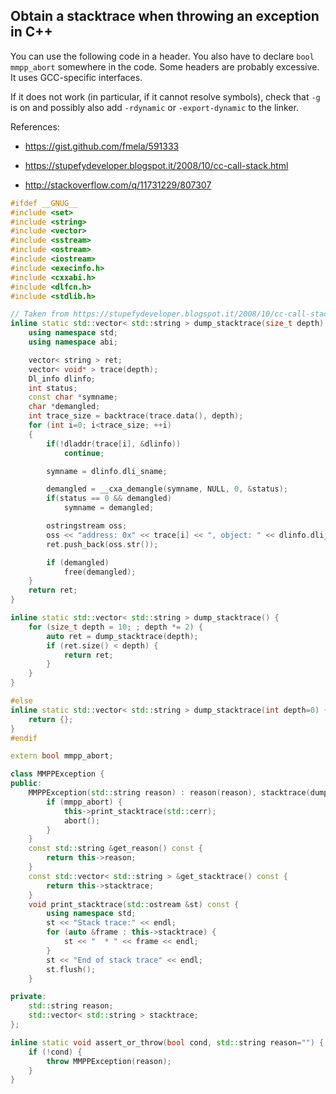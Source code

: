 ## Obtain a stacktrace when throwing an exception in C++

You can use the following code in a header. You also have to declare
`bool mmpp_abort` somewhere in the code. Some headers are probably
excessive. It uses GCC-specific interfaces.

If it does not work (in particular, if it cannot resolve symbols),
check that `-g` is on and possibly also add `-rdynamic` or
`-export-dynamic` to the linker.

References:

 * https://gist.github.com/fmela/591333

 * https://stupefydeveloper.blogspot.it/2008/10/cc-call-stack.html

 * http://stackoverflow.com/q/11731229/807307


```cpp
#ifdef __GNUG__
#include <set>
#include <string>
#include <vector>
#include <sstream>
#include <ostream>
#include <iostream>
#include <execinfo.h>
#include <cxxabi.h>
#include <dlfcn.h>
#include <stdlib.h>

// Taken from https://stupefydeveloper.blogspot.it/2008/10/cc-call-stack.html and partially adapted
inline static std::vector< std::string > dump_stacktrace(size_t depth) {
    using namespace std;
    using namespace abi;

    vector< string > ret;
    vector< void* > trace(depth);
    Dl_info dlinfo;
    int status;
    const char *symname;
    char *demangled;
    int trace_size = backtrace(trace.data(), depth);
    for (int i=0; i<trace_size; ++i)
    {
        if(!dladdr(trace[i], &dlinfo))
            continue;

        symname = dlinfo.dli_sname;

        demangled = __cxa_demangle(symname, NULL, 0, &status);
        if(status == 0 && demangled)
            symname = demangled;

        ostringstream oss;
        oss << "address: 0x" << trace[i] << ", object: " << dlinfo.dli_fname << ", function: " << symname;
        ret.push_back(oss.str());

        if (demangled)
            free(demangled);
    }
    return ret;
}

inline static std::vector< std::string > dump_stacktrace() {
    for (size_t depth = 10; ; depth *= 2) {
        auto ret = dump_stacktrace(depth);
        if (ret.size() < depth) {
            return ret;
        }
    }
}

#else
inline static std::vector< std::string > dump_stacktrace(int depth=0) {
    return {};
}
#endif

extern bool mmpp_abort;

class MMPPException {
public:
    MMPPException(std::string reason) : reason(reason), stacktrace(dump_stacktrace()) {
        if (mmpp_abort) {
            this->print_stacktrace(std::cerr);
            abort();
        }
    }
    const std::string &get_reason() const {
        return this->reason;
    }
    const std::vector< std::string > &get_stacktrace() const {
        return this->stacktrace;
    }
    void print_stacktrace(std::ostream &st) const {
        using namespace std;
        st << "Stack trace:" << endl;
        for (auto &frame : this->stacktrace) {
            st << "  * " << frame << endl;
        }
        st << "End of stack trace" << endl;
        st.flush();
    }

private:
    std::string reason;
    std::vector< std::string > stacktrace;
};

inline static void assert_or_throw(bool cond, std::string reason="") {
    if (!cond) {
        throw MMPPException(reason);
    }
}
```
